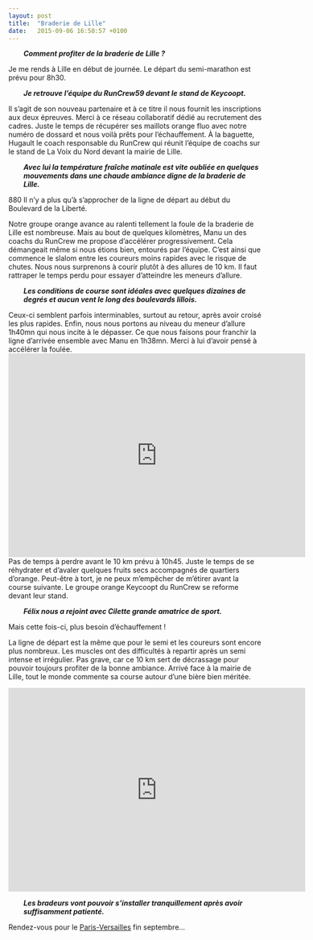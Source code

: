 ```yaml
---
layout: post
title:  "Braderie de Lille"
date:   2015-09-06 16:50:57 +0100
---
```

<p style="padding-left: 30px;"><strong><em>Comment profiter de la braderie de Lille ?</em></strong></p>
Je me rends à Lille en début de journée.
Le départ du semi-marathon est prévu pour 8h30.
<p style="padding-left: 30px;"><em><strong>Je retrouve l’équipe du RunCrew59 devant le stand de Keycoopt.</strong></em></p>
Il s’agit de son nouveau partenaire et à ce titre il nous fournit les inscriptions aux deux épreuves.
Merci à ce réseau collaboratif dédié au recrutement des cadres.
Juste le temps de récupérer ses maillots orange fluo avec notre numéro de dossard et nous voilà prêts pour l’échauffement.
À la baguette, Hugault le coach responsable du RunCrew qui réunit l’équipe de coachs sur le stand de La Voix du Nord devant la mairie de Lille.
<p style="padding-left: 30px;"><em><strong>Avec lui la température fraîche matinale est vite oubliée en quelques mouvements dans une chaude ambiance digne de la braderie de Lille.</strong></em></p>
880
Il n’y a plus qu’à s’approcher de la ligne de départ au début du Boulevard de la Liberté.

Notre groupe orange avance au ralenti tellement la foule de la braderie de Lille est nombreuse.
Mais au bout de quelques kilomètres,  Manu un des coachs du RunCrew me propose d’accélérer progressivement.
Cela démangeait même si nous étions bien, entourés par l’équipe.
C’est ainsi que commence le slalom entre les coureurs moins rapides avec le risque de chutes.
Nous nous surprenons à courir plutôt à des allures de 10 km.
Il faut rattraper le temps perdu pour essayer d’atteindre les meneurs d’allure.
<p style="padding-left: 30px;"><em><strong>Les conditions de course sont idéales avec quelques dizaines de degrés et aucun vent le long des boulevards lillois.</strong></em></p>
Ceux-ci semblent parfois interminables, surtout au retour, après avoir croisé les plus rapides.
Enfin, nous nous portons au niveau du meneur d’allure 1h40mn qui nous incite à le dépasser.
Ce que nous faisons pour franchir la ligne d’arrivée ensemble avec Manu en 1h38mn.
Merci à lui d’avoir pensé à accélérer la foulée.

<center><iframe src="https://www.strava.com/activities/385349648/embed/69ea4844dee967b8dd44c97d74c128890ec4dcb3" width="590" height="405" frameborder="0" scrolling="no" data-mce-fragment="1"></iframe></center>Pas de temps à perdre avant le 10 km prévu à 10h45.
Juste le temps de se réhydrater et d’avaler quelques fruits secs accompagnés de quartiers d’orange.
Peut-être à tort, je ne peux m’empêcher de m’étirer avant la course suivante.
Le groupe orange Keycoopt du RunCrew se reforme devant leur stand.
<p style="padding-left: 30px;"><em><strong>Félix nous a rejoint avec Cilette grande amatrice de sport.</strong></em></p>
Mais cette fois-ci, plus besoin d’échauffement !

La ligne de départ est la même que pour le semi et les coureurs sont encore plus nombreux.
Les muscles ont des difficultés à repartir après un semi intense et irrégulier.
Pas grave, car ce 10 km sert de décrassage pour pouvoir toujours profiter de la bonne ambiance.
Arrivé face à la mairie de Lille, tout le monde commente sa course autour d’une bière bien méritée.

<center><iframe src="https://www.strava.com/activities/385349658/embed/1e483a70dd4759b9ca826f4919a7b8019681143f" width="590" height="405" frameborder="0" scrolling="no" data-mce-fragment="1"></iframe></center>
<p style="padding-left: 30px;"><em><strong>Les bradeurs vont pouvoir s’installer tranquillement après avoir suffisamment patienté.</strong></em></p>
Rendez-vous pour le <a href="http://twomoulins.fr/velo/paris-versailles">Paris-Versailles</a> fin septembre...